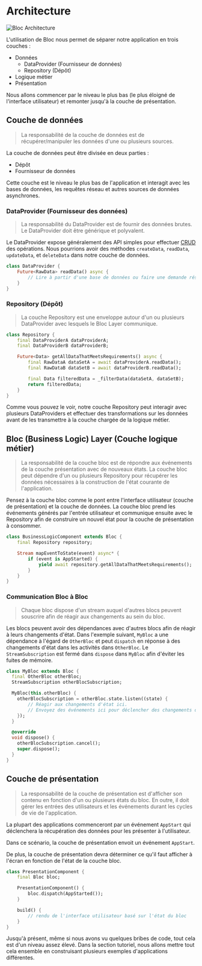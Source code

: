 # Architecture

![Bloc Architecture](assets/bloc_architecture.png)

L'utilisation de Bloc nous permet de séparer notre application en trois couches :

- Données
  - DataProvider (Fournisseur de données)
  - Repository (Dépôt)
- Logique métier
- Présentation

Nous allons commencer par le niveau le plus bas (le plus éloigné de l'interface utilisateur) et remonter jusqu'à la couche de présentation.

## Couche de données

> La responsabilité de la couche de données est de récupérer/manipuler les données d'une ou plusieurs sources.

La couche de données peut être divisée en deux parties :

- Dépôt
- Fournisseur de données

Cette couche est le niveau le plus bas de l'application et interagit avec les bases de données, les requêtes réseau et autres sources de données asynchrones.

### DataProvider (Fournisseur des données)

> La responsabilité du DataProvider est de fournir des données brutes. Le DataProvider doit être générique et polyvalent.

Le DataProvider expose généralement des API simples pour effectuer [CRUD](https://en.wikipedia.org/wiki/Create,_read,_update_and_delete) des opérations.
Nous pourrions avoir des méthodes `createData`, `readData`, `updateData`, et `deleteData` dans notre couche de données.

```dart
class DataProvider {
    Future<RawData> readData() async {
        // Lire à partir d'une base de données ou faire une demande réseau etc...
    }
}
```

### Repository (Dépôt)

> La couche Repository est une enveloppe autour d'un ou plusieurs DataProvider avec lesquels le Bloc Layer communique.

```dart
class Repository {
    final DataProviderA dataProviderA;
    final DataProviderB dataProviderB;

    Future<Data> getAllDataThatMeetsRequirements() async {
        final RawDataA dataSetA = await dataProviderA.readData();
        final RawDataB dataSetB = await dataProviderB.readData();

        final Data filteredData = _filterData(dataSetA, dataSetB);
        return filteredData;
    }
}
```

Comme vous pouvez le voir, notre couche Repository peut interagir avec plusieurs DataProviders et effectuer des transformations sur les données avant de les  transmettre à la couche chargée de la logique métier.

## Bloc (Business Logic) Layer (Couche logique métier)

> La responsabilité de la couche bloc est de répondre aux événements de la couche présentation avec de nouveaux états. La couche bloc peut dépendre d'un ou plusieurs Repository pour récupérer les données nécessaires à la construction de l'état courante de l'application.

Pensez à la couche bloc comme le pont entre l'interface utilisateur (couche de présentation) et la couche de données. La couche bloc prend les événements générés par l'entrée utilisateur et communique ensuite avec le Repository afin de construire un nouvel état pour la couche de présentation à consommer.

```dart
class BusinessLogicComponent extends Bloc {
    final Repository repository;

    Stream mapEventToState(event) async* {
        if (event is AppStarted) {
            yield await repository.getAllDataThatMeetsRequirements();
        }
    }
}
```

### Communication Bloc à Bloc

> Chaque bloc dispose d'un stream auquel d'autres blocs peuvent souscrire afin de réagir aux changements au sein du bloc.

Les blocs peuvent avoir des dépendances avec d'autres blocs afin de réagir à leurs changements d'état. Dans l'exemple suivant, `MyBloc` a une dépendance à l'égard de `OtherBloc` et peut `dispatch` en réponse à des changements d'état dans les activités dans `OtherBloc`. Le `StreamSubscription` est fermé dans `dispose` dans `MyBloc` afin d'éviter les fuites de mémoire.

```dart
class MyBloc extends Bloc {
  final OtherBloc otherBloc;
  StreamSubscription otherBlocSubscription;

  MyBloc(this.otherBloc) {
    otherBlocSubscription = otherBloc.state.listen((state) {
        // Réagir aux changements d'état ici.
        // Envoyez des événements ici pour déclencher des changements dans MyBloc.
    });
  }

  @override
  void dispose() {
    otherBlocSubscription.cancel();
    super.dispose();
  }
}
```

## Couche de présentation

> La responsabilité de la couche de présentation est d'afficher son contenu en fonction d'un ou plusieurs états du bloc. En outre, il doit gérer les entrées des utilisateurs et les événements durant les cycles de vie de l'application.

La plupart des applications commenceront par un événement `AppStart` qui déclenchera la récupération des données pour les présenter à l'utilisateur.

Dans ce scénario, la couche de présentation envoit un événement `AppStart`.


De plus, la couche de présentation devra déterminer ce qu'il faut afficher à l'écran en fonction de l'état de la couche bloc.

```dart
class PresentationComponent {
    final Bloc bloc;

    PresentationComponent() {
        bloc.dispatch(AppStarted());
    }

    build() {
        // rendu de l'interface utilisateur basé sur l'état du bloc
    }
}
```

Jusqu'à présent, même si nous avons vu quelques bribes de code, tout cela est d'un niveau assez élevé. Dans la section tutoriel, nous allons mettre tout cela ensemble en construisant plusieurs exemples d'applications différentes.
